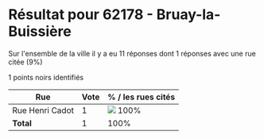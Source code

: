 # Résultat pour 62178 - Bruay-la-Buissière

Sur l'ensemble de la ville il y a eu 11 réponses dont 1 réponses avec une rue citée (9%)

1 points noirs identifiés

| Rue | Vote | % / les rues cités|
|-----|------|-------------------|
| Rue Henri Cadot | 1 | <img src="../../img/bar_100.gif" />&nbsp;100%|
| **Total** | 1 | 100%|
